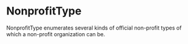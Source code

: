 # NonprofitType

NonprofitType enumerates several kinds of official non-profit types of which a non-profit organization can be.
